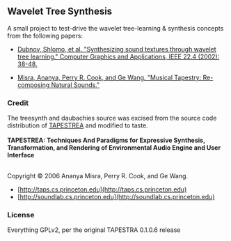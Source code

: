 ## Wavelet Tree Synthesis

A small project to test-drive the wavelet tree-learning & synthesis concepts from the following papers:

* [Dubnov, Shlomo, et al. "Synthesizing sound textures through wavelet tree learning." Computer Graphics and Applications, IEEE 22.4 (2002): 38-48.](http://www.cs.huji.ac.il/~danix/Dubnov-cga2002.pdf)

* [Misra, Ananya, Perry R. Cook, and Ge Wang. "Musical Tapestry: Re-composing Natural Sounds."](http://soundlab.cs.princeton.edu/publications/taps_icmc2006.pdf)

### Credit

The treesynth and daubachies source was excised from the source code distribution of [TAPESTREA](http://taps.cs.princeton.edu/) and modified to taste.
<br /> 
<br /> 
**TAPESTREA: Techniques And Paradigms for Expressive Synthesis, Transformation, and Rendering of Environmental Audio Engine and User Interface**

<br /> 
Copyright ©  2006 Ananya Misra, Perry R. Cook, and Ge Wang.

- [http://taps.cs.princeton.edu](http://taps.cs.princeton.edu)
- [http://soundlab.cs.princeton.edu](http://soundlab.cs.princeton.edu)


### License
Everything GPLv2, per the original TAPESTRA 0.1.0.6 release
